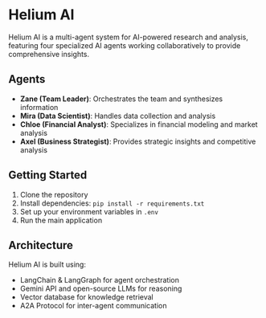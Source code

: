 # Helium AI

Helium AI is a multi-agent system for AI-powered research and analysis, featuring four specialized AI agents working collaboratively to provide comprehensive insights.

## Agents

- **Zane (Team Leader)**: Orchestrates the team and synthesizes information
- **Mira (Data Scientist)**: Handles data collection and analysis
- **Chloe (Financial Analyst)**: Specializes in financial modeling and market analysis
- **Axel (Business Strategist)**: Provides strategic insights and competitive analysis

## Getting Started

1. Clone the repository
2. Install dependencies: `pip install -r requirements.txt`
3. Set up your environment variables in `.env`
4. Run the main application

## Architecture

Helium AI is built using:
- LangChain & LangGraph for agent orchestration
- Gemini API and open-source LLMs for reasoning
- Vector database for knowledge retrieval
- A2A Protocol for inter-agent communication
